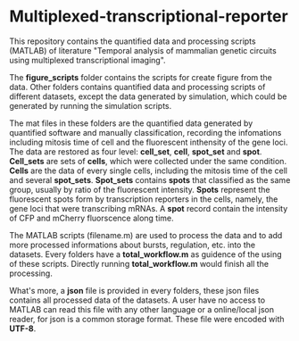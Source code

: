 # Multiplexed-transcriptional-reporter
This repository contains the quantified data and processing scripts (MATLAB) of literature "Temporal analysis of mammalian genetic circuits using multiplexed transcriptional imaging".

The **figure_scripts** folder contains the scripts for create figure from the data. Other folders contains quantified data and processing scripts of different datasets, except the data generated by simulation, which could be generated by running the simulation scripts.

The mat files in these folders are the quantified data generated by quantified software and manually classification, recording the infomations including mitosis time of cell and the fluorescent inthensity of the gene loci. The data are restored as four level: **cell_set**, **cell**, **spot_set** and **spot**. **Cell_sets** are sets of **cells**, which were collected under the same condition. **Cells** are the data of every single cells, including the mitosis time of the cell and several **spot_sets**. **Spot_sets** contains **spots** that classified as the same group, usually by ratio of the fluorescent intensity. **Spots** represent the fluorescent spots form by transcription reporters in the cells, namely, the gene loci that were transcribing mRNAs. A **spot** record contain the intensity of CFP and mCherry fluorscence along time.

The MATLAB scripts (filename.m) are used to process the data and to add more processed informations about bursts, regulation, etc. into the datasets. Every folders have a **total_workflow.m** as guidence of the using of these scripts. Directly running **total_workflow.m** would finish all the processing.

What's more, a **json** file is provided in every folders, these json files contains all processed data of the datasets. A user have no access to MATLAB can read this file with any other language or a online/local json reader, for json is a common storage format. These file were encoded with **UTF-8**.  
